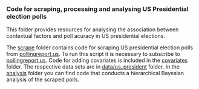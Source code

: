 ### Code for scraping, processing and analysing US Presidential election polls

This folder provides resources for analysing the association between contextual factors and poll acuracy in US presidential elections.

The [scrape](https://github.com/SinaMaria412/predictors_of_polling_errors/tree/master/us_president/scrape) folder contains code for scraping US presidential election polls from [pollingreport.us](https://www.pollingreport.us). To run this script it is necessary to subscribe to [pollingreport.us](https://www.pollingreport.us).
Code for adding covariates is included in the [covariates](https://github.com/SinaMaria412/predictors_of_polling_errors/tree/master/us_president/covariates) folder. The respective data sets are in [data/us_president](https://github.com/SinaMaria412/predictors_of_polling_errors/tree/master/data/us_president) folder. 
In the [analysis](https://github.com/SinaMaria412/predictors_of_polling_errors/tree/master/us_president/analysis) folder you can find code that conducts a hierarchical Bayesian analysis of the scraped polls.




